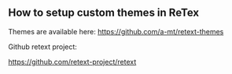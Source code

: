 
## How to setup custom themes in ReTex

Themes are available here:
https://github.com/a-mt/retext-themes


Github retext project:

<https://github.com/retext-project/retext>
